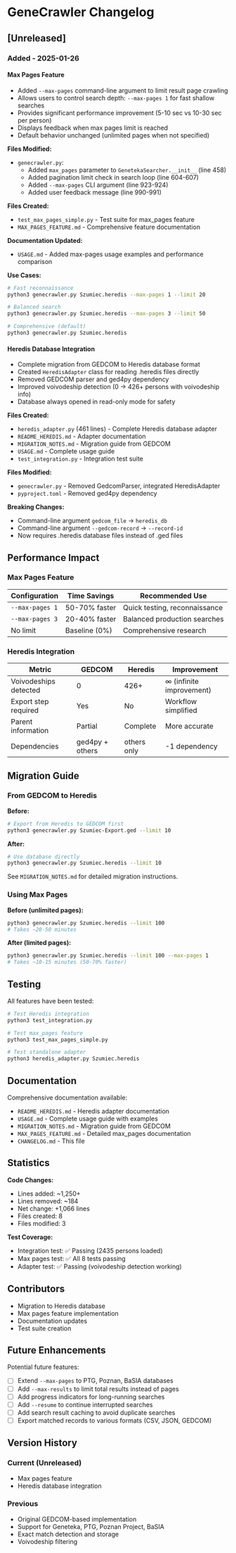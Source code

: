 # GeneCrawler Changelog

## [Unreleased]

### Added - 2025-01-26

#### Max Pages Feature
- Added `--max-pages` command-line argument to limit result page crawling
- Allows users to control search depth: `--max-pages 1` for fast shallow searches
- Provides significant performance improvement (5-10 sec vs 10-30 sec per person)
- Displays feedback when max pages limit is reached
- Default behavior unchanged (unlimited pages when not specified)

**Files Modified:**
- `genecrawler.py`:
  - Added `max_pages` parameter to `GenetekaSearcher.__init__` (line 458)
  - Added pagination limit check in search loop (line 604-607)
  - Added `--max-pages` CLI argument (line 923-924)
  - Added user feedback message (line 990-991)

**Files Created:**
- `test_max_pages_simple.py` - Test suite for max_pages feature
- `MAX_PAGES_FEATURE.md` - Comprehensive feature documentation

**Documentation Updated:**
- `USAGE.md` - Added max-pages usage examples and performance comparison

**Use Cases:**
```bash
# Fast reconnaissance
python3 genecrawler.py Szumiec.heredis --max-pages 1 --limit 20

# Balanced search
python3 genecrawler.py Szumiec.heredis --max-pages 3 --limit 50

# Comprehensive (default)
python3 genecrawler.py Szumiec.heredis
```

#### Heredis Database Integration
- Complete migration from GEDCOM to Heredis database format
- Created `HeredisAdapter` class for reading .heredis files directly
- Removed GEDCOM parser and ged4py dependency
- Improved voivodeship detection (0 → 426+ persons with voivodeship info)
- Database always opened in read-only mode for safety

**Files Created:**
- `heredis_adapter.py` (461 lines) - Complete Heredis database adapter
- `README_HEREDIS.md` - Adapter documentation
- `MIGRATION_NOTES.md` - Migration guide from GEDCOM
- `USAGE.md` - Complete usage guide
- `test_integration.py` - Integration test suite

**Files Modified:**
- `genecrawler.py` - Removed GedcomParser, integrated HeredisAdapter
- `pyproject.toml` - Removed ged4py dependency

**Breaking Changes:**
- Command-line argument `gedcom_file` → `heredis_db`
- Command-line argument `--gedcom-record` → `--record-id`
- Now requires .heredis database files instead of .ged files

## Performance Impact

### Max Pages Feature

| Configuration | Time Savings | Recommended Use |
|--------------|--------------|-----------------|
| `--max-pages 1` | 50-70% faster | Quick testing, reconnaissance |
| `--max-pages 3` | 20-40% faster | Balanced production searches |
| No limit | Baseline (0%) | Comprehensive research |

### Heredis Integration

| Metric | GEDCOM | Heredis | Improvement |
|--------|--------|---------|-------------|
| Voivodeships detected | 0 | 426+ | ∞ (infinite improvement) |
| Export step required | Yes | No | Workflow simplified |
| Parent information | Partial | Complete | More accurate |
| Dependencies | ged4py + others | others only | -1 dependency |

## Migration Guide

### From GEDCOM to Heredis

**Before:**
```bash
# Export from Heredis to GEDCOM first
python3 genecrawler.py Szumiec-Export.ged --limit 10
```

**After:**
```bash
# Use database directly
python3 genecrawler.py Szumiec.heredis --limit 10
```

See `MIGRATION_NOTES.md` for detailed migration instructions.

### Using Max Pages

**Before (unlimited pages):**
```bash
python3 genecrawler.py Szumiec.heredis --limit 100
# Takes ~20-50 minutes
```

**After (limited pages):**
```bash
python3 genecrawler.py Szumiec.heredis --limit 100 --max-pages 1
# Takes ~10-15 minutes (50-70% faster)
```

## Testing

All features have been tested:

```bash
# Test Heredis integration
python3 test_integration.py

# Test max_pages feature
python3 test_max_pages_simple.py

# Test standalone adapter
python3 heredis_adapter.py Szumiec.heredis
```

## Documentation

Comprehensive documentation available:

- `README_HEREDIS.md` - Heredis adapter documentation
- `USAGE.md` - Complete usage guide with examples
- `MIGRATION_NOTES.md` - Migration guide from GEDCOM
- `MAX_PAGES_FEATURE.md` - Detailed max_pages documentation
- `CHANGELOG.md` - This file

## Statistics

**Code Changes:**
- Lines added: ~1,250+
- Lines removed: ~184
- Net change: +1,066 lines
- Files created: 8
- Files modified: 3

**Test Coverage:**
- Integration test: ✅ Passing (2435 persons loaded)
- Max pages test: ✅ All 8 tests passing
- Adapter test: ✅ Passing (voivodeship detection working)

## Contributors

- Migration to Heredis database
- Max pages feature implementation
- Documentation updates
- Test suite creation

## Future Enhancements

Potential future features:
- [ ] Extend `--max-pages` to PTG, Poznan, BaSIA databases
- [ ] Add `--max-results` to limit total results instead of pages
- [ ] Add progress indicators for long-running searches
- [ ] Add `--resume` to continue interrupted searches
- [ ] Add search result caching to avoid duplicate searches
- [ ] Export matched records to various formats (CSV, JSON, GEDCOM)

## Version History

### Current (Unreleased)
- Max pages feature
- Heredis database integration

### Previous
- Original GEDCOM-based implementation
- Support for Geneteka, PTG, Poznan Project, BaSIA
- Exact match detection and storage
- Voivodeship filtering

